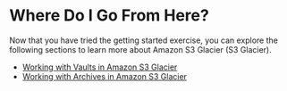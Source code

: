 # Where Do I Go From Here?<a name="getting-started-where-do-i-go-next"></a>

 Now that you have tried the getting started exercise, you can explore the following sections to learn more about Amazon S3 Glacier \(S3 Glacier\)\.
+ [Working with Vaults in Amazon S3 Glacier](working-with-vaults.md)
+ [Working with Archives in Amazon S3 Glacier](working-with-archives.md)